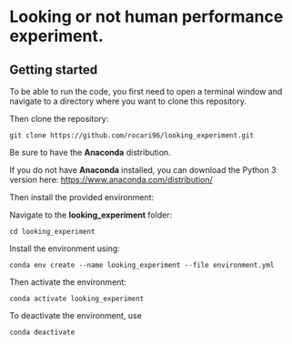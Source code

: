 # Looking or not human performance experiment.

## Getting started

To be able to run the code, you first need to open a terminal window and navigate to a directory where you want to clone this repository.

Then clone the repository:

```
git clone https://github.com/rocari96/looking_experiment.git
```

Be sure to have the **Anaconda** distribution.

If you do not have **Anaconda** installed, you can download the Python 3 version here: https://www.anaconda.com/distribution/

Then install the provided environment:

Navigate to the **looking_experiment** folder: 

```
cd looking_experiment
```

Install the environment using:

```
conda env create --name looking_experiment --file environment.yml
```

Then activate the environment:

```
conda activate looking_experiment
```

To deactivate the environment, use 

```
conda deactivate
```



